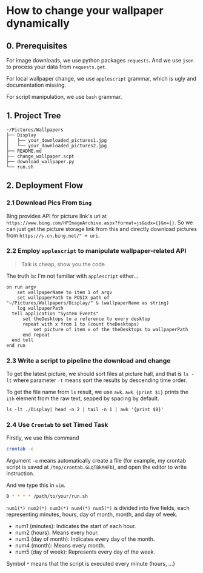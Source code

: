 # How to change your wallpaper dynamically

## 0. Prerequisites

For image downloads, we use python packages `requests`. And we use `json` to process your data from `requests.get`.

For local wallpaper change, we use `applescript` grammar, which is ugly and documentation missing.

For script manipulation, we use `bash` grammar.

## 1. Project Tree
```text
~/Pictures/Wallpapers
├── Display
│   ├── your_downloaded_pictures1.jpg
│   └── your_downloaded_pictures2.jpg
├── README.md
├── change_wallpaper.scpt
├── download_wallpaper.py
└── run.sh
```

## 2. Deployment Flow

### 2.1 Download Pics From `Bing`

Bing provides API for picture link's uri at `https://www.bing.com/HPImageArchive.aspx?format=js&idx={}&n={}`. So we can just get the picture storage link from this and directly download pictures from `https://s.cn.bing.net/" + uri`.

### 2.2 Employ `applescript` to manipulate wallpaper-related API 

> Talk is cheap, show you the code.

The truth is: I'm not familiar with `applescript` either...

```applescript
on run argv
	set wallpaperName to item 1 of argv
	set wallpaperPath to POSIX path of "~/Pictures/Wallpapers/Display/" & (wallpaperName as string) 
	log wallpaperPath
  tell application "System Events"
      set theDesktops to a reference to every desktop
      repeat with x from 1 to (count theDesktops)
          set picture of item x of the theDesktops to wallpaperPath
      end repeat
  end tell
end run
```

### 2.3 Write a script to pipeline the download and change

To get the latest picture, we should sort files at picture hall, and that is `ls -lt` where parameter `-t` means sort the results by descending time order.

To get the file name from `ls` result, we use `awk`. `awk {print $i}` prints the `ith` element from the raw text, sepped by spacing by default.

`ls -lt ./Display| head -n 2 | tail -n 1 | awk '{print $9}'`


### 2.4 Use `Crontab` to set Timed Task

Firstly, we use this command

```bash
crontab -e
```

Argument `-e` means automatically create a file (for example, my crontab script is saved at `/tmp/crontab.GLqTBkM4Fb`), and open the editor to write instruction.

And we type this in `vim`.

```bash
0 * * * * /path/to/your/run.sh
``` 

`num1(*) num2(*) num3(*) num4(*) num5(*)` is divided into five fields, each representing minutes, hours, day of month, month, and day of week.

* num1 (minutes): Indicates the start of each hour.
* num2 (hours): Means every hour.
* num3 (day of month): Indicates every day of the month.
* num4 (month): Means every month.
* num5 (day of week): Represents every day of the week.

Symbol `*` means that the script is executed every minute (hours, ...)
